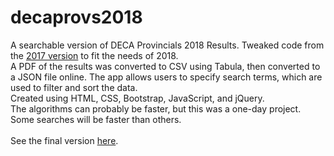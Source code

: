 # decaprovs2018
A searchable version of DECA Provincials 2018 Results. Tweaked code from the <a href="https://alan-ma.github.io/decaprovs2017/" target="_blank">2017 version</a> to fit the needs of 2018.
<br>
A PDF of the results was converted to CSV using Tabula, then converted to a JSON file online. The app allows users to specify search terms, which are used to filter and sort the data.
<br>
Created using HTML, CSS, Bootstrap, JavaScript, and jQuery.
<br>
The algorithms can probably be faster, but this was a one-day project. Some searches will be faster than others.
<br>
<br>
See the final version <a href="https://alan-ma.github.io/decaprovs2018/" target="_blank">here</a>.
